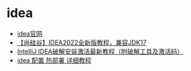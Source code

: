 # idea
- [idea官网](https://www.jetbrains.com/)
- [【尚硅谷】IDEA2022全新版教程，兼容JDK17](https://www.bilibili.com/video/BV1CK411d7aA)
- [IntelliJ IDEA破解安装激活最新教程（附破解工具及激活码）](https://chenjunan.top/detail/Detail?id=15)
- [idea 配置 热部署 详细教程](https://huaweicloud.csdn.net/638754b6dacf622b8df8af9b.html?spm=1001.2101.3001.6650.7&utm_medium=distribute.pc_relevant.none-task-blog-2%7Edefault%7EBlogCommendFromBaidu%7Eactivity-7-120723576-blog-124241848.pc_relevant_3mothn_strategy_and_data_recovery&depth_1-utm_source=distribute.pc_relevant.none-task-blog-2%7Edefault%7EBlogCommendFromBaidu%7Eactivity-7-120723576-blog-124241848.pc_relevant_3mothn_strategy_and_data_recovery&utm_relevant_index=12)